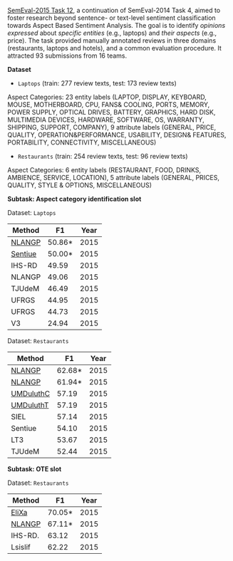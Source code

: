 [SemEval-2015 Task 12](http://alt.qcri.org/semeval2015/task12/), a continuation of SemEval-2014 Task 4, aimed to foster research beyond sentence- or text-level sentiment classification towards Aspect Based Sentiment Analysis. The goal is to identify *opinions expressed* about *specific entities* (e.g., laptops) and *their aspects* (e.g., price). The task provided manually annotated reviews in three domains (restaurants, laptops and hotels), and a common evaluation procedure. It attracted 93 submissions from 16 teams.

**Dataset**

* `Laptops` (train: 277 review texts, test: 173 review texts)

Aspect Categories: 23 entity labels (LAPTOP, DISPLAY, KEYBOARD, MOUSE, MOTHERBOARD, CPU, FANS& COOLING, PORTS, MEMORY, POWER SUPPLY, OPTICAL DRIVES, BATTERY, GRAPHICS, HARD DISK, MULTIMEDIA DEVICES, HARDWARE, SOFTWARE, OS, WARRANTY, SHIPPING, SUPPORT, COMPANY), 9 attribute labels (GENERAL, PRICE, QUALITY, OPERATION&PERFORMANCE, USABILITY, DESIGN& FEATURES, PORTABILITY, CONNECTIVITY, MISCELLANEOUS)

* `Restaurants` (train: 254 review texts, test: 96 review texts)

Aspect Categories: 6 entity labels (RESTAURANT, FOOD, DRINKS, AMBIENCE, SERVICE, LOCATION), 5 attribute labels (GENERAL, PRICES, QUALITY, STYLE & OPTIONS, MISCELLANEOUS)

**Subtask: Aspect category identification slot**

Dataset: `Laptops`

| Method   	| F1            | Year 	|
|----------	|--------	|------	|
| [NLANGP](http://www.aclweb.org/anthology/S15-2083)   	| 50.86* 	| 2015 	|
| [Sentiue](http://alt.qcri.org/semeval2015/cdrom/pdf/SemEval130.pdf)  	| 50.00* 	| 2015 	|
| IHS-RD   	| 49.59  	| 2015 	|
| NLANGP   	| 49.06  	| 2015 	|
| TJUdeM   	| 46.49  	| 2015 	|
| UFRGS    	| 44.95  	| 2015 	|
| UFRGS    	| 44.73  	| 2015 	|
| V3       	| 24.94  	| 2015 	|

Dataset: `Restaurants`

| Method    | F1     | Year |
|-----------|--------|------|
| [NLANGP](http://www.aclweb.org/anthology/S15-2083)    | 62.68* | 2015 |
| [NLANGP](http://www.aclweb.org/anthology/S15-2083)    | 61.94* | 2015 |
| [UMDuluthC](http://alt.qcri.org/semeval2015/cdrom/pdf/SemEval126.pdf) | 57.19  | 2015 |
| [UMDuluthT](http://alt.qcri.org/semeval2015/cdrom/pdf/SemEval126.pdf) | 57.19  | 2015 |
| SIEL      | 57.14  | 2015 |
| Sentiue   | 54.10  | 2015 |
| LT3       | 53.67  | 2015 |
| TJUdeM    | 52.44  | 2015 |

**Subtask: OTE slot**

Dataset: `Restaurants`

| Method    | F1     | Year |
|-----------|--------|------|
| [EliXa](https://aclweb.org/anthology/S/S15/S15-2127.pdf)    | 70.05* | 2015 |
| [NLANGP](http://www.aclweb.org/anthology/S15-2083)    | 67.11* | 2015 |
| IHS-RD. | 63.12  | 2015 |
| Lsislif | 62.22  | 2015 |